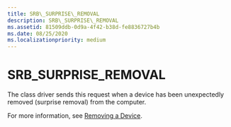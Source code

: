 ```yaml
---
title: SRB\_SURPRISE\_REMOVAL
description: SRB\_SURPRISE\_REMOVAL
ms.assetid: 81509ddb-0d9a-4f42-b38d-fe8836727b4b
ms.date: 08/25/2020
ms.localizationpriority: medium
---
```


# SRB\_SURPRISE\_REMOVAL

The class driver sends this request when a device has been unexpectedly removed (surprise removal) from the computer. 

For more information, see [Removing a Device](https://docs.microsoft.com/en-us/windows-hardware/drivers/kernel/removing-a-device-in-a-function-driver).
